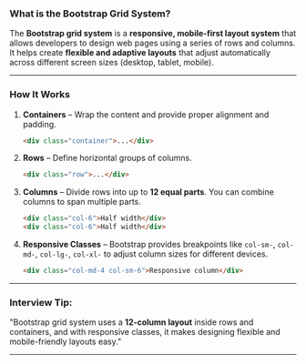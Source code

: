 ### **What is the Bootstrap Grid System?**

The **Bootstrap grid system** is a **responsive, mobile-first layout system** that allows developers to design web pages using a series of rows and columns. It helps create **flexible and adaptive layouts** that adjust automatically across different screen sizes (desktop, tablet, mobile).

---

### **How It Works**

1. **Containers** – Wrap the content and provide proper alignment and padding.

   ```html
   <div class="container">...</div>
   ```
2. **Rows** – Define horizontal groups of columns.

   ```html
   <div class="row">...</div>
   ```
3. **Columns** – Divide rows into up to **12 equal parts**. You can combine columns to span multiple parts.

   ```html
   <div class="col-6">Half width</div>
   <div class="col-6">Half width</div>
   ```
4. **Responsive Classes** – Bootstrap provides breakpoints like `col-sm-`, `col-md-`, `col-lg-`, `col-xl-` to adjust column sizes for different devices.

   ```html
   <div class="col-md-4 col-sm-6">Responsive column</div>
   ```

---

### **Interview Tip:**

"Bootstrap grid system uses a **12-column layout** inside rows and containers, and with responsive classes, it makes designing flexible and mobile-friendly layouts easy."

---

